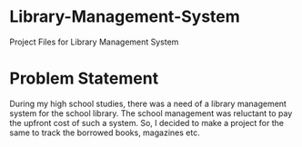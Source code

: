 # Library-Management-System
Project Files for Library Management System
# Problem Statement 
During my high school studies, there was a need of a library management system for the school library. The school management was reluctant to pay the upfront cost of such a system. So, I decided to make a project for the same to track the borrowed books, magazines etc.

